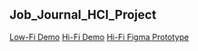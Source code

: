 

## Job_Journal_HCI_Project

[Low-Fi Demo](https://youtu.be/M90o1wo-cXU)
[Hi-Fi Demo](https://www.youtube.com/watch?v=tZiwKonP8Yo)
[Hi-Fi Figma Prototype](https://www.figma.com/proto/ezbJvZY9OlSEWEEaJc0kzS/Job-Journal--G45-?node-id=196-617&p=f&t=7PXrSxY57us4Wadw-1&scaling=contain&content-scaling=fixed&page-id=0%3A1&starting-point-node-id=196%3A617&show-proto-sidebar=1)
